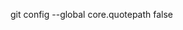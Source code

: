 <!--
 * @Author: LetMeFly
 * @Date: 2025-05-05 00:23:56
 * @LastEditors: LetMeFly.xyz
 * @LastEditTime: 2025-05-09 12:55:20
-->
git config --global core.quotepath false

